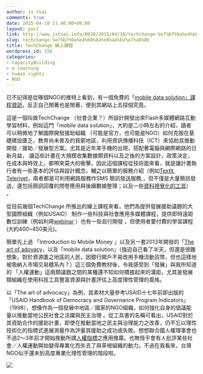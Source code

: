 ```yaml
---
author: jx tsai
comments: true
date: 2015-04-10 11:46:00+00:00
layout: post
link: http://www.jxtsai.info/0928/2015/04/10/techchange-%e7%b7%9a%e4%b8%8a%e8%aa%b2%e7%a8%8b/
slug: techchange-%e7%b7%9a%e4%b8%8a%e8%aa%b2%e7%a8%8b
title: TechChange 線上課程
wordpress_id: 158
categories:
- CapacityBuilding
- e-learning
- human rights
- NGO
---
```


已不記得是從哪個NGO的推特上看到，有一個免費的「[mobile data solution」課程資訊](https://www.techchange.org/online-courses/mobile-data-solutions/)，反正自己閒著也是閒著，便到其網站上去探個究竟。  
  
這是一個叫做TechChange （社會企業？）所設計開發出來Flash多媒體網路互動學習材料，例如這門「mobile data solution」，大約是二小時左右的介紹，讀者可以稍微地了解國際開發援助組織 （可能是官方，也可能是NGO）如何克服在基礎建設匱乏，教育尚未普及的貧窮地區，利用資訊傳播科技（ICT）來協助其推動開發／援助／發展型方案。尤其是近年來手機的出現，搭配著電腦與網際網路的日新月益， 讓這些計畫在大規模收集數據類資料以及之後的方案設計，政策決定，在成本與時效上，都帶來莫大的衝擊。因此這個課程從技術面來看，就是讓計畫執行者有一些基本的評估與設計概念，輔之以簡單的服務介紹（例如[TextIt](http://textit.in/), [Telerivet](https://telerivet.com/)，兩者都是可利用網路服務作SMS 簡訊發送服務,，但不僅是大量簡訊發 送，還包括簡訊回覆的問卷應用與後續數據整理；以及一些[資料視覺化的工具](http://www.creativebloq.com/design-tools/data-visualization-712402)） 。  
  
從目前幾個TechChange 所推出的線上課程來看，他們為提供發展援助議題的大型國際組織（例如USAID） 制作一些科技與社會應用多媒體課程，提供即時遠距數位訓練（例如利用[webinar](https://www.techchange.org/live-events/training-health-workers-for-ebola/) ）也有一些自行開發 ，但使用者要付費的學習課程(大約400~450美元)。   
  
簡單先上過 「Introduction to Mobile Money 」以及另一套2013年開發的「[The art of adovacy](https://www.techchange.org/online-courses/the-art-of-advocacy/)，以及「mobile data solution」（強迫自己看了半天，但還是很難想象，對於資源匱之地區的人民，因銀行開戶不易改用手機流動貨幣，但也這樣地被吸納入市場交易體系內？）這三個免費教材後，令我感受到「發展」與我所知道的 「人權運動」這兩類議題之間的某種還不知如何橋接起來的溝距，尤其是發展類組織在使用科技工具豐富資源與計畫評估上高度理性管理的風格。  
  
以「The art of advocacy」為例，其素材大量參考USAID十七年前即出版的「USAID Handbook of Democracy and Governance Program Indicators」（1998），想像作為一個發展中地區／國家的NGO組織，如何強化自身的倡議能量以推動當地公民社會之活躍與民主治理 。從工具書的名稱可看出，USAID對於其資助合作的援助計畫，即使在推動當地之民主與治理能力之改善，仍不忘以理性技術化的指標式進展測量作為評量其援助之成功或失敗。想想聯合國人權理事會也不過2～3年前才開始推動所謂[人權指標](http://www.ohchr.org/EN/Issues/Indicators/Pages/documents.aspx)之應用推廣。也無怪乎會有人批評某些社會／人權運動開始變得專業化而失去了與草根組織的動力。不過在我看來，台灣NGO似乎還未到高度專業化理性管理的階段啦。   
  
![](https://dpuc1j3v2mmf6.cloudfront.net/wp-content/uploads/2014/12/Art-of-Advocacy-free-self-paced-online-course.png)
